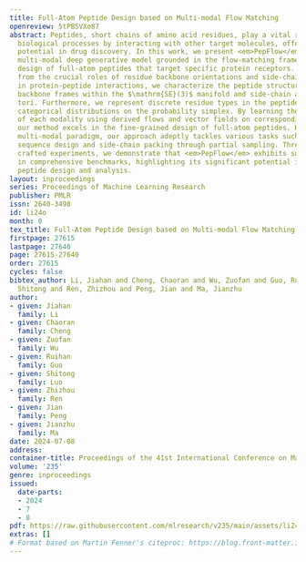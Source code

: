 ```yaml
---
title: Full-Atom Peptide Design based on Multi-modal Flow Matching
openreview: 5tPB5VXo87
abstract: Peptides, short chains of amino acid residues, play a vital role in numerous
  biological processes by interacting with other target molecules, offering substantial
  potential in drug discovery. In this work, we present <em>PepFlow</em>, the first
  multi-modal deep generative model grounded in the flow-matching framework for the
  design of full-atom peptides that target specific protein receptors. Drawing inspiration
  from the crucial roles of residue backbone orientations and side-chain dynamics
  in protein-peptide interactions, we characterize the peptide structure using rigid
  backbone frames within the $\mathrm{SE}(3)$ manifold and side-chain angles on high-dimensional
  tori. Furthermore, we represent discrete residue types in the peptide sequence as
  categorical distributions on the probability simplex. By learning the joint distributions
  of each modality using derived flows and vector fields on corresponding manifolds,
  our method excels in the fine-grained design of full-atom peptides. Harnessing the
  multi-modal paradigm, our approach adeptly tackles various tasks such as fix-backbone
  sequence design and side-chain packing through partial sampling. Through meticulously
  crafted experiments, we demonstrate that <em>PepFlow</em> exhibits superior performance
  in comprehensive benchmarks, highlighting its significant potential in computational
  peptide design and analysis.
layout: inproceedings
series: Proceedings of Machine Learning Research
publisher: PMLR
issn: 2640-3498
id: li24o
month: 0
tex_title: Full-Atom Peptide Design based on Multi-modal Flow Matching
firstpage: 27615
lastpage: 27640
page: 27615-27640
order: 27615
cycles: false
bibtex_author: Li, Jiahan and Cheng, Chaoran and Wu, Zuofan and Guo, Ruihan and Luo,
  Shitong and Ren, Zhizhou and Peng, Jian and Ma, Jianzhu
author:
- given: Jiahan
  family: Li
- given: Chaoran
  family: Cheng
- given: Zuofan
  family: Wu
- given: Ruihan
  family: Guo
- given: Shitong
  family: Luo
- given: Zhizhou
  family: Ren
- given: Jian
  family: Peng
- given: Jianzhu
  family: Ma
date: 2024-07-08
address:
container-title: Proceedings of the 41st International Conference on Machine Learning
volume: '235'
genre: inproceedings
issued:
  date-parts:
  - 2024
  - 7
  - 8
pdf: https://raw.githubusercontent.com/mlresearch/v235/main/assets/li24o/li24o.pdf
extras: []
# Format based on Martin Fenner's citeproc: https://blog.front-matter.io/posts/citeproc-yaml-for-bibliographies/
---
```

